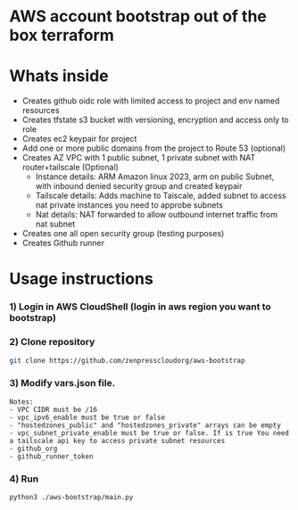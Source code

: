 # AWS account bootstrap out of the box terraform

# Whats inside

- Creates github oidc role with limited access to project and env named resources
- Creates tfstate s3 bucket with versioning, encryption and access only to role
- Creates ec2 keypair for project
- Add one or more public domains from the project to Route 53 (optional)
- Creates AZ VPC with 1 public subnet, 1 private subnet with NAT router+tailscale (Optional)
    - Instance details: ARM Amazon linux 2023, arm on public Subnet, with inbound denied security group and created keypair
    - Tailscale details: Adds machine to Taiscale, added subnet to access nat private instances you need to approbe subnets
    - Nat details: NAT forwarded to allow outbound internet traffic from nat subnet
- Creates one all open security group (testing purposes)
- Creates Github runner

# Usage instructions

### 1) Login in AWS CloudShell (login in aws region you want to bootstrap)

### 2) Clone repository

```bash
git clone https://github.com/zenpresscloudorg/aws-bootstrap
```

### 3) Modify vars.json file. 
    Notes:
    - VPC CIDR must be /16
    - vpc_ipv6_enable must be true or false
    - "hostedzones_public" and "hostedzones_private" arrays can be empty
    - vpc_subnet_private_enable must be true or false. If is true You need a tailscale api key to access private subnet resources
    - github_org
    - github_runner_token

### 4) Run

```bash
python3 ./aws-bootstrap/main.py
```